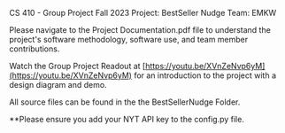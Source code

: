 CS 410 - Group Project Fall 2023
Project: BestSeller Nudge
Team: EMKW

Please navigate to the Project Documentation.pdf file to understand the project's software methodology, software use, and team member contributions.

Watch the Group Project Readout at [https://youtu.be/XVnZeNvp6yM](https://youtu.be/XVnZeNvp6yM) for an introduction to the project with a design diagram and demo.

All source files can be found in the the BestSellerNudge Folder.

**Please ensure you add your NYT API key to the config.py file.
